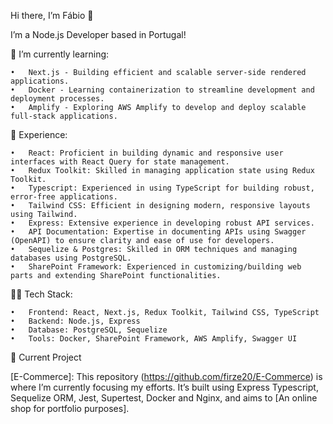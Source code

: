Hi there, I’m Fábio 👋

I’m a Node.js Developer based in Portugal!

🌱 I’m currently learning:

	•	Next.js - Building efficient and scalable server-side rendered applications.
	•	Docker - Learning containerization to streamline development and deployment processes.
	•	Amplify - Exploring AWS Amplify to develop and deploy scalable full-stack applications.

💼 Experience:

	•	React: Proficient in building dynamic and responsive user interfaces with React Query for state management.
	•	Redux Toolkit: Skilled in managing application state using Redux Toolkit.
	•	Typescript: Experienced in using TypeScript for building robust, error-free applications.
	•	Tailwind CSS: Efficient in designing modern, responsive layouts using Tailwind.
	•	Express: Extensive experience in developing robust API services.
	•	API Documentation: Expertise in documenting APIs using Swagger (OpenAPI) to ensure clarity and ease of use for developers.
	•	Sequelize & Postgres: Skilled in ORM techniques and managing databases using PostgreSQL.
	•	SharePoint Framework: Experienced in customizing/building web parts and extending SharePoint functionalities.

👨‍💻 Tech Stack:

	•	Frontend: React, Next.js, Redux Toolkit, Tailwind CSS, TypeScript
	•	Backend: Node.js, Express
	•	Database: PostgreSQL, Sequelize
	•	Tools: Docker, SharePoint Framework, AWS Amplify, Swagger UI

🚀 Current Project

[E-Commerce]: This repository (https://github.com/firze20/E-Commerce) is where I’m currently focusing my efforts. It’s built using Express Typescript, Sequelize ORM, Jest, Supertest, Docker and Nginx, and aims to [An online shop for portfolio purposes].
